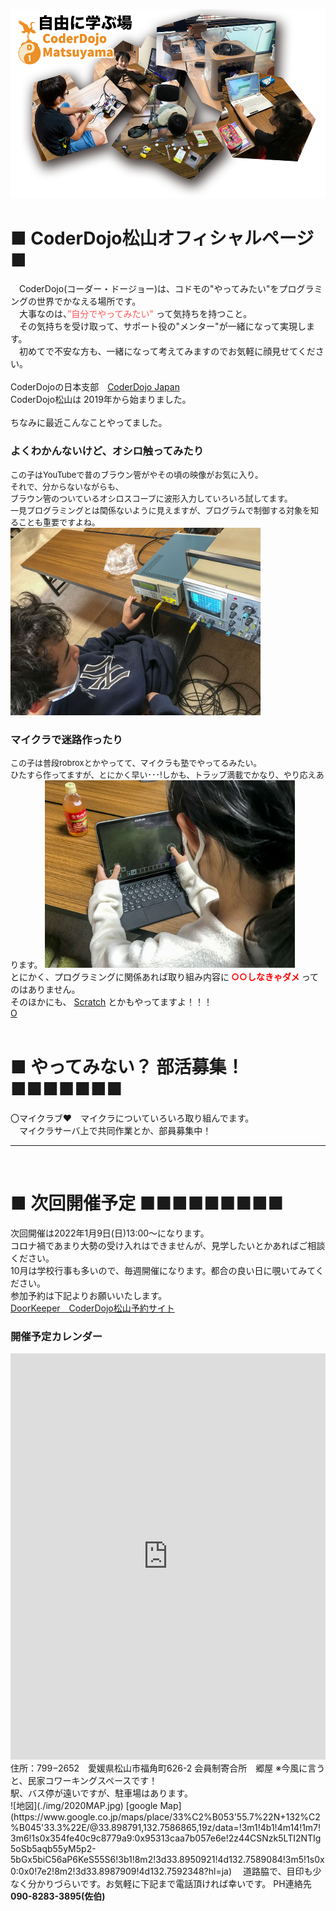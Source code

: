 ![Title image](./img/infomation.png)

# ■ CoderDojo松山オフィシャルページ ■  
　CoderDojo(コーダー・ドージョー)は、コドモの"やってみたい"をプログラミングの世界でかなえる場所です。  
　大事なのは、<font color="#ff5555">”自分でやってみたい"</font> って気持ちを持つこと。  
　その気持ちを受け取って、サポート役の"メンター"が一緒になって実現します。  
　初めてで不安な方も、一緒になって考えてみますのでお気軽に顔見せてください。  <br>
   <br>
   CoderDojoの日本支部　[CoderDojo Japan](https://coderdojo.jp/)  <br>
   CoderDojo松山は 2019年から始まりました。  <br>
  <br>
ちなみに最近こんなことやってました。  <br>  
### よくわかんないけど、オシロ触ってみたり  
<font size="-1">この子はYouTubeで昔のブラウン管がやその頃の映像がお気に入り。<br>それで、分からないながらも、<br>ブラウン管のついているオシロスコープに波形入力していろいろ試してます。<br>一見プログラミングとは関係ないように見えますが、プログラムで制御する対象を知ることも重要ですよね。</font>
<img width="400" src="./img/IMG_0750_m.jpg">
  <br>
### マイクラで迷路作ったり  
<font size="-1">この子は普段robroxとかやってて、マイクラも塾でやってるみたい。<br>ひたすら作ってますが、とにかく早い･･･!しかも、トラップ満載でかなり、やり応えあります。</font>
<img width="400" src="./img/IMG_0751_m.jpg">
  <br>
 とにかく、プログラミングに関係あれば取り組み内容に<font color="red"><b> ○○しなきゃダメ </b></font>ってのはありません。  <br>
 そのほかにも、 [Scratch](https://scratch.mit.edu/) とかもやってますよ！！！  <br>
 [O](minecraft.md)
  <br>
  <br>
# ■ やってみない？ 部活募集！■■■■■■■
〇マイクラブ❤︎　マイクラについていろいろ取り組んでます。<br>
　マイクラサーバ上で共同作業とか、部員募集中！<br>
<hr>
  <br>

# ■ 次回開催予定 ■■■■■■■■■ 
次回開催は2022年1月9日(日)13:00〜になります。  
コロナ禍であまり大勢の受け入れはできませんが、見学したいとかあればご相談ください。  
10月は学校行事も多いので、毎週開催になります。都合の良い日に覗いてみてください。  
参加予約は下記よりお願いいたします。  
[DoorKeeper　CoderDojo松山予約サイト](https://coderdojo-matsuyama.doorkeeper.jp/events/131630)  
### 開催予定カレンダー  
<iframe src="https://calendar.google.com/calendar/b/2/embed?height=600&amp;wkst=1&amp;bgcolor=%23ffffff&amp;ctz=Asia%2FTokyo&amp;src=bWF0c3V5YW1hX2VoaW1lLmpwQGNvZGVyZG9qby5jb20&amp;src=YWRkcmVzc2Jvb2sjY29udGFjdHNAZ3JvdXAudi5jYWxlbmRhci5nb29nbGUuY29t&amp;src=amEuamFwYW5lc2UjaG9saWRheUBncm91cC52LmNhbGVuZGFyLmdvb2dsZS5jb20&amp;color=%23039BE5&amp;color=%2333B679&amp;color=%23D50000&amp;showTitle=0&amp;showNav=1&amp;showDate=1&amp;showPrint=0&amp;showTabs=0&amp;showCalendars=0&amp;showTz=1" style="border:none #777" width="100%" height="650" frameborder="0" scrolling="no"></iframe>  
住所：799−2652　愛媛県松山市福角町626-2  
会員制寄合所　郷屋 ※今風に言うと、民家コワーキングスペースです！<br>
駅、バス停が遠いですが、駐車場はあります。<br>
![地図](./img/2020MAP.jpg)  
[google Map](https://www.google.co.jp/maps/place/33%C2%B053'55.7%22N+132%C2%B045'33.3%22E/@33.898791,132.7586865,19z/data=!3m1!4b1!4m14!1m7!3m6!1s0x354fe40c9c8779a9:0x95313caa7b057e6e!2z44CSNzk5LTI2NTIg5oSb5aqb55yM5p2-5bGx5biC56aP6KeS55S6!3b1!8m2!3d33.8950921!4d132.7589084!3m5!1s0x0:0x0!7e2!8m2!3d33.8987909!4d132.7592348?hl=ja)  
　道路脇で、目印も少なく分かりづらいです。お気軽に下記まで電話頂ければ幸いです。  
PH連絡先　<b>090-8283-3895(佐伯)  
